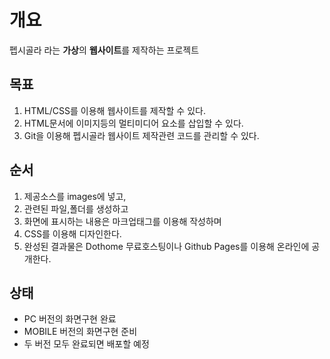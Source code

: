 # 개요
펩시골라 라는 **가상**의 **웹사이트**를 제작하는 프로젝트

## 목표
1. HTML/CSS를 이용해 웹사이트를 제작할 수 있다.
2. HTML문서에 이미지등의 멀티미디어 요소를 삽입할 수 있다.
3. Git을 이용해 펩시골라 웹사이트 제작관련 코드를 관리할 수 있다.

## 순서
1. 제공소스를 images에 넣고,
2. 관련된 파일,폴더를 생성하고
3. 화면에 표시하는 내용은 마크업태그를 이용해 작성하며
4. CSS를 이용해 디자인한다.
5. 완성된 결과물은 Dothome 무료호스팅이나 Github Pages를 이용해 온라인에 공개한다.

## 상태
- PC 버전의 화면구현 완료
- MOBILE 버전의 화면구현 준비
- 두 버전 모두 완료되면 배포할 예정